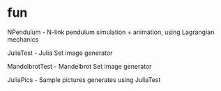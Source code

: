 # fun

NPendulum - N-link pendulum simulation + animation, using Lagrangian mechanics

JuliaTest - Julia Set image generator 

MandelbrotTest - Mandelbrot Set image generator

JuliaPics - Sample pictures generates using JuliaTest
